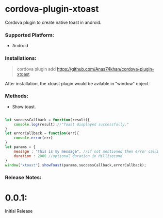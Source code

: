# cordova-plugin-xtoast
Cordova plugin to create native toast in android.

### Supported Platform:
* Android

### Installations:
> cordova plugin add https://github.com/Anas74khan/cordova-plugin-xtoast

After installation, the xtoast plugin would be avilable in "window" object.

### Methods:
* Show toast.

```js

let successCallback = function(result){
    console.log(result);//"Toast displayed successfully."
}
let errorCallback = function(err){
    console.error(err)
}
let params = {
    message : "This is my message", //if not mentioned then error callback "No message specified!"
    duration : 2000 //optional duration in Millisecond
}
window["xtoast"].showToast(params,successCallback,errorCallback);


```


### Release Notes:
# 0.0.1:
 Initial Release